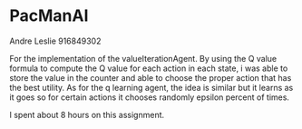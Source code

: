 # PacManAI
Andre Leslie
916849302

For the implementation of the valueIterationAgent. By using the Q value formula to compute the Q value for each action in each state, i was able to store the value in the counter and able to choose the proper action that has the best utility. As  for the q learning agent, the idea is similar but it learns as it goes so for certain actions it chooses randomly epsilon percent of times. 

I spent about 8 hours on this assignment. 
